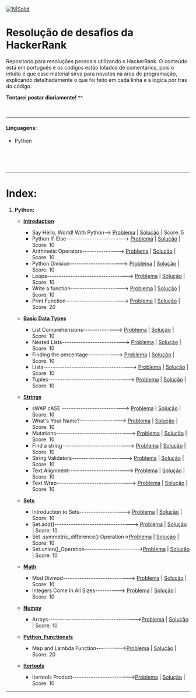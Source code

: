 
[![N|Solid](https://i.imgur.com/H8tW2qC.png)](https://www.hackerrank.com/)

# Resolução de desafios da HackerRank

Repositorio para resoluções pessoais utilizando o HackerRank. O conteúdo está em português e os códigos estão lotados de comentários, pois o intuito é que esse material sirva para novatos na área de programação, explicando detalhadamente o que foi feito em cada linha e a logica por trás do código.

**Tentarei postar diariamente! ^^**

<br />

---

#### Linguagens:
   - Python
<br />
<br />
<br />

---

# Index:

1. **Python:**
   - **[Introduction](https://github.com/drbuche/HackerRank/tree/master/Python/01_Introduction)**
        - Say Hello, World! With Python--> [Problema](https://www.hackerrank.com/challenges/py-hello-world/problem) | [Solução](https://github.com/drbuche/HackerRank/blob/master/Python/01_Introduction/000_Say_Hello.py) | Score: 5
        - Python If-Else------------------------> [Problema](https://www.hackerrank.com/challenges/py-if-else/problem) | [Solução](https://github.com/drbuche/HackerRank/blob/master/Python/01_Introduction/001_Python_If_Else.py) | Score: 10
        - Arithmetic Operators---------------> [Problema](https://www.hackerrank.com/challenges/python-arithmetic-operators/problem) | [Solução](https://github.com/drbuche/HackerRank/blob/master/Python/01_Introduction/002_Arithmetic_Operators.py) | Score: 10
        - Python Division----------------------> [Problema](https://www.hackerrank.com/challenges/python-division/problem) | [Solução](https://github.com/drbuche/HackerRank/blob/master/Python/01_Introduction/003_Python_Division.py) | Score: 10
        - Loops----------------------------------> [Problema](https://www.hackerrank.com/challenges/python-loops/problem) | [Solução](https://github.com/drbuche/HackerRank/blob/master/Python/01_Introduction/004_Loops.py) | Score: 10
        - Write a function----------------------> [Problema](https://www.hackerrank.com/challenges/write-a-function/problem) | [Solução](https://github.com/drbuche/HackerRank/blob/master/Python/01_Introduction/005_Write_a_function.py) | Score: 10
        - Print Function------------------------> [Problema](https://www.hackerrank.com/challenges/python-print/problem) | [Solução](https://github.com/drbuche/HackerRank/blob/master/Python/01_Introduction/006_Print_Function.py) | Score: 20
    
    - **[Basic Data Types](https://github.com/drbuche/HackerRank/tree/master/Python/02_Basic_Data_Types)**
        - List Comprehensions--------------> [Problema](https://www.hackerrank.com/challenges/list-comprehensions/problem) | [Solução](https://github.com/drbuche/HackerRank/blob/master/Python/02_Basic_Data_Types/001_List_Comprehensions.py) | Score: 10
        - Nested Lists--------------------------> [Problema](https://www.hackerrank.com/challenges/nested-list/problem) | [Solução](https://github.com/drbuche/HackerRank/blob/master/Python/02_Basic_Data_Types/002_Nested_Lists.py) | Score: 10
        - Finding the percentage------------> [Problema](https://www.hackerrank.com/challenges/finding-the-percentage/problem) | [Solução](https://github.com/drbuche/HackerRank/blob/master/Python/02_Basic_Data_Types/003_Finding_the_percentage.py) | Score: 10
        - Lists-------------------------------------> [Problema](https://www.hackerrank.com/challenges/python-lists/problem) | [Solução](https://github.com/drbuche/HackerRank/blob/master/Python/02_Basic_Data_Types/004_Lists.py) | Score: 10
        - Tuples----------------------------------> [Problema](https://www.hackerrank.com/challenges/python-tuples/problem) | [Solução](https://github.com/drbuche/HackerRank/blob/master/Python/02_Basic_Data_Types/005_Tuples.py) | Score: 10
 
    - **[Strings](https://github.com/drbuche/HackerRank/blob/master/Python/03_Strings)**
        - sWAP cASE --------------------------> [Problema](https://www.hackerrank.com/challenges/swap-case/problem) | [Solução](https://github.com/drbuche/HackerRank/blob/master/Python/03_Strings/001_sWAP_cASE.py) | Score: 10
        - What's Your Name?-----------------> [Problema](https://www.hackerrank.com/challenges/whats-your-name/problem) | [Solução](https://github.com/drbuche/HackerRank/blob/master/Python/03_Strings/002_Whats_Your_Name%3F.py) | Score: 10
        - Mutations-------------------------------> [Problema](https://www.hackerrank.com/challenges/python-mutations/problem) | [Solução](https://github.com/drbuche/HackerRank/blob/master/Python/03_Strings/003_Mutations.py) | Score: 10
        - Find a string----------------------------> [Problema](https://www.hackerrank.com/challenges/find-a-string/problem) | [Solução](https://github.com/drbuche/HackerRank/blob/master/Python/03_Strings/004_Find_a_string.py) | Score: 10
        - String Validators-----------------------> [Problema](https://www.hackerrank.com/challenges/string-validators/problem) | [Solução](https://github.com/drbuche/HackerRank/blob/master/Python/03_Strings/005_String_Validators.py) | Score: 10
        - Text Alignment-------------------------> [Problema](https://www.hackerrank.com/challenges/text-alignment/problem) | [Solução](https://github.com/drbuche/HackerRank/blob/master/Python/03_Strings/006_Text_Alignment.py) | Score: 10
        - Text Wrap-------------------------------> [Problema](https://www.hackerrank.com/challenges/text-wrap/problem) | [Solução](https://github.com/drbuche/HackerRank/blob/master/Python/03_Strings/007_Text_Wrap.py) | Score: 10
    
    - **[Sets](https://github.com/drbuche/HackerRank/blob/master/Python/04_Sets)**  
        - Introduction to Sets-------------------> [Problema](https://www.hackerrank.com/challenges/py-introduction-to-sets/problem) | [Solução](https://github.com/drbuche/HackerRank/blob/master/Python/04_Sets/001_Introduction_to_Sets.py) | Score: 10
        - Set.add()---------------------------------> [Problema](https://www.hackerrank.com/challenges/py-set-add/problem) | [Solução](https://github.com/drbuche/HackerRank/blob/master/Python/04_Sets/003_Set.add().py) | Score: 10
        - Set .symmetric_difference() Operation->[Problema](https://www.hackerrank.com/challenges/py-set-symmetric-difference-operation/problem) | [Solução](https://github.com/drbuche/HackerRank/blob/master/Python/04_Sets/004_Set_symmetric_difference_Operation.py) | Score: 10    
        - Set.union()_Operation---------------------->[Problema](https://www.hackerrank.com/challenges/py-set-union/problem) | [Solução](https://github.com/drbuche/HackerRank/blob/master/Python/04_Sets/005_Set.union()_Operation.py) | Score: 10
    - **[Math](https://github.com/drbuche/HackerRank/blob/master/Python/05_Math)**  
        - Mod Divmod----------------------------> [Problema](https://www.hackerrank.com/challenges/python-mod-divmod/problem) | [Solução](https://github.com/drbuche/HackerRank/blob/master/Python/05_Math/001_Mod_Divmod.py) | Score: 10
        - Integers Come In All Sizes----------> [Problema](https://www.hackerrank.com/challenges/python-integers-come-in-all-sizes/problem) | [Solução](https://github.com/drbuche/HackerRank/blob/master/Python/05_Math/002_Integers_Come_In_All_Sizes.py) | Score: 10
    
    - **[Numpy](https://github.com/drbuche/HackerRank/blob/master/Python/06_Numpy)** 
        - Arrays------------------------------------->[Problema](https://www.hackerrank.com/challenges/np-arrays/problem) | [Solução](https://github.com/drbuche/HackerRank/blob/master/Python/06_Numpy/001_Arrays.py) | Score: 10
    
    - **[Python_Functionals](https://github.com/drbuche/HackerRank/blob/master/Python/07_Python_Functionals)** 
        - Map and Lambda Function---------->[Problema](https://www.hackerrank.com/challenges/map-and-lambda-expression/problem) | [Solução](https://github.com/drbuche/HackerRank/blob/master/Python/07_Python_Functionals/001_Map_and_Lambda_Function.py) | Score: 20
    
    - **[Itertools](https://github.com/drbuche/HackerRank/blob/master/Python/08_Itertools)**
        - Itertools Product------------------------>[Problema](https://www.hackerrank.com/challenges/itertools-product/problem) | [Solução](https://github.com/drbuche/HackerRank/blob/master/Python/08_Itertools/001_Itertools_Product.py) | Score: 10
 ---
